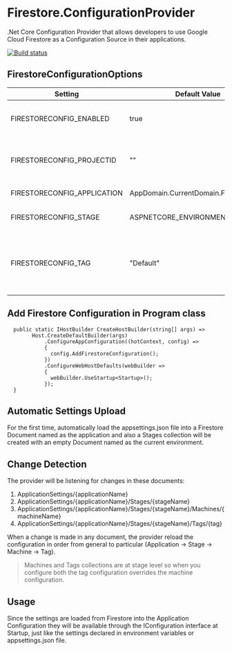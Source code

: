 # Firestore.ConfigurationProvider
.Net Core Configuration Provider that allows developers to use Google Cloud Firestore as a Configuration Source in their applications.

[![Build status](https://dev.azure.com/hectorescalante/Github%20Projects/_apis/build/status/Firestore.ConfigurationProvider)](https://dev.azure.com/hectorescalante/Github%20Projects/_build/latest?definitionId=4)

## FirestoreConfigurationOptions

| Setting | Default Value | Description |
| ------- | ------------- | ----------- |
| FIRESTORECONFIG_ENABLED | true | Enable or disable configuration load |
| FIRESTORECONFIG_PROJECTID | "" | The google cloud project identifier where the firestore service exists |
| FIRESTORECONFIG_APPLICATION | AppDomain.CurrentDomain.FriendlyName | Name of the application  |
| FIRESTORECONFIG_STAGE | ASPNETCORE_ENVIRONMENT | Name of the current environment  |
| FIRESTORECONFIG_TAG | "Default" | Useful for application versioning, blue-green deployment or any other stage subclassification |

## Add Firestore Configuration in Program class

```
  public static IHostBuilder CreateHostBuilder(string[] args) =>
        Host.CreateDefaultBuilder(args)
            .ConfigureAppConfiguration((hotContext, config) =>
            {
              config.AddFirestoreConfiguration();
            })            
            .ConfigureWebHostDefaults(webBuilder =>
            {
              webBuilder.UseStartup<Startup>();
            });
  }
```

## Automatic Settings Upload
For the first time, automatically load the appsettings.json file into a Firestore Document named as the application and also a Stages collection will be created with an empty Document named as the current environment.

## Change Detection
The provider will be listening for changes in these documents:

1. ApplicationSettings/{applicationName}
2. ApplicationSettings/{applicationName}/Stages/{stageName}
3. ApplicationSettings/{applicationName}/Stages/{stageName}/Machines/{machineName}
3. ApplicationSettings/{applicationName}/Stages/{stageName}/Tags/{tag}

When a change is made in any document, the provider reload the configuration in order from general to particular (Application -> Stage -> Machine -> Tag).

> Machines and Tags collections are at stage level so when you configure both the tag configuration overrides the machine configuration.

## Usage
Since the settings are loaded from Firestore into the Application Configuration they will be available through the IConfiguration interface at Startup, just like the settings declared in environment variables or appsettings.json file.
